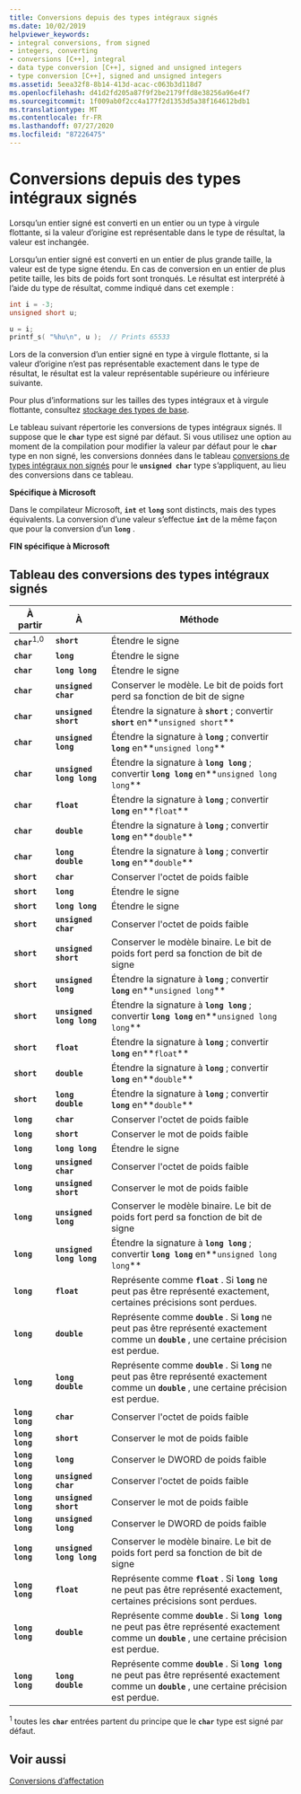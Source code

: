 ```yaml
---
title: Conversions depuis des types intégraux signés
ms.date: 10/02/2019
helpviewer_keywords:
- integral conversions, from signed
- integers, converting
- conversions [C++], integral
- data type conversion [C++], signed and unsigned integers
- type conversion [C++], signed and unsigned integers
ms.assetid: 5eea32f8-8b14-413d-acac-c063b3d118d7
ms.openlocfilehash: d41d2fd205a87f9f2be2179ffd8e38256a96e4f7
ms.sourcegitcommit: 1f009ab0f2cc4a177f2d1353d5a38f164612bdb1
ms.translationtype: MT
ms.contentlocale: fr-FR
ms.lasthandoff: 07/27/2020
ms.locfileid: "87226475"
---
```

# <a name="conversions-from-signed-integral-types"></a>Conversions depuis des types intégraux signés

Lorsqu’un entier signé est converti en un entier ou un type à virgule flottante, si la valeur d’origine est représentable dans le type de résultat, la valeur est inchangée.

Lorsqu’un entier signé est converti en un entier de plus grande taille, la valeur est de type signe étendu. En cas de conversion en un entier de plus petite taille, les bits de poids fort sont tronqués. Le résultat est interprété à l’aide du type de résultat, comme indiqué dans cet exemple :

```C
int i = -3;
unsigned short u;

u = i;
printf_s( "%hu\n", u );  // Prints 65533
```

Lors de la conversion d’un entier signé en type à virgule flottante, si la valeur d’origine n’est pas représentable exactement dans le type de résultat, le résultat est la valeur représentable supérieure ou inférieure suivante.

Pour plus d’informations sur les tailles des types intégraux et à virgule flottante, consultez [stockage des types de base](../c-language/storage-of-basic-types.md).

Le tableau suivant répertorie les conversions de types intégraux signés. Il suppose que le **`char`** type est signé par défaut. Si vous utilisez une option au moment de la compilation pour modifier la valeur par défaut pour le **`char`** type en non signé, les conversions données dans le tableau [conversions de types intégraux non signés](../c-language/conversions-from-unsigned-integral-types.md) pour le **`unsigned char`** type s’appliquent, au lieu des conversions dans ce tableau.

**Spécifique à Microsoft**

Dans le compilateur Microsoft, **`int`** et **`long`** sont distincts, mais des types équivalents. La conversion d’une valeur s’effectue **`int`** de la même façon que pour la conversion d’un **`long`** .

**FIN spécifique à Microsoft**

## <a name="table-of-conversions-from-signed-integral-types"></a>Tableau des conversions des types intégraux signés

|À partir|À|Méthode|
|----------|--------|------------|
|**`char`**<sup>1,0</sup>|**`short`**|Étendre le signe|
|**`char`**|**`long`**|Étendre le signe|
|**`char`**|**`long long`**|Étendre le signe|
|**`char`**|**`unsigned char`**|Conserver le modèle. Le bit de poids fort perd sa fonction de bit de signe|
|**`char`**|**`unsigned short`**|Étendre la signature à **`short`** ; convertir **`short`** en**`unsigned short`**|
|**`char`**|**`unsigned long`**|Étendre la signature à **`long`** ; convertir **`long`** en**`unsigned long`**|
|**`char`**|**`unsigned long long`**|Étendre la signature à **`long long`** ; convertir **`long long`** en**`unsigned long long`**|
|**`char`**|**`float`**|Étendre la signature à **`long`** ; convertir **`long`** en**`float`**|
|**`char`**|**`double`**|Étendre la signature à **`long`** ; convertir **`long`** en**`double`**|
|**`char`**|**`long double`**|Étendre la signature à **`long`** ; convertir **`long`** en**`double`**|
|**`short`**|**`char`**|Conserver l'octet de poids faible|
|**`short`**|**`long`**|Étendre le signe|
|**`short`**|**`long long`**|Étendre le signe|
|**`short`**|**`unsigned char`**|Conserver l'octet de poids faible|
|**`short`**|**`unsigned short`**|Conserver le modèle binaire. Le bit de poids fort perd sa fonction de bit de signe|
|**`short`**|**`unsigned long`**|Étendre la signature à **`long`** ; convertir **`long`** en**`unsigned long`**|
|**`short`**|**`unsigned long long`**|Étendre la signature à **`long long`** ; convertir **`long long`** en**`unsigned long long`**|
|**`short`**|**`float`**|Étendre la signature à **`long`** ; convertir **`long`** en**`float`**|
|**`short`**|**`double`**|Étendre la signature à **`long`** ; convertir **`long`** en**`double`**|
|**`short`**|**`long double`**|Étendre la signature à **`long`** ; convertir **`long`** en**`double`**|
|**`long`**|**`char`**|Conserver l'octet de poids faible|
|**`long`**|**`short`**|Conserver le mot de poids faible|
|**`long`**|**`long long`**|Étendre le signe|
|**`long`**|**`unsigned char`**|Conserver l'octet de poids faible|
|**`long`**|**`unsigned short`**|Conserver le mot de poids faible|
|**`long`**|**`unsigned long`**|Conserver le modèle binaire. Le bit de poids fort perd sa fonction de bit de signe|
|**`long`**|**`unsigned long long`**|Étendre la signature à **`long long`** ; convertir **`long long`** en**`unsigned long long`**|
|**`long`**|**`float`**|Représente comme **`float`** . Si **`long`** ne peut pas être représenté exactement, certaines précisions sont perdues.|
|**`long`**|**`double`**|Représente comme **`double`** . Si **`long`** ne peut pas être représenté exactement comme un **`double`** , une certaine précision est perdue.|
|**`long`**|**`long double`**|Représente comme **`double`** . Si **`long`** ne peut pas être représenté exactement comme un **`double`** , une certaine précision est perdue.|
|**`long long`**|**`char`**|Conserver l'octet de poids faible|
|**`long long`**|**`short`**|Conserver le mot de poids faible|
|**`long long`**|**`long`**|Conserver le DWORD de poids faible|
|**`long long`**|**`unsigned char`**|Conserver l'octet de poids faible|
|**`long long`**|**`unsigned short`**|Conserver le mot de poids faible|
|**`long long`**|**`unsigned long`**|Conserver le DWORD de poids faible|
|**`long long`**|**`unsigned long long`**|Conserver le modèle binaire. Le bit de poids fort perd sa fonction de bit de signe|
|**`long long`**|**`float`**|Représente comme **`float`** . Si **`long long`** ne peut pas être représenté exactement, certaines précisions sont perdues.|
|**`long long`**|**`double`**|Représente comme **`double`** . Si **`long long`** ne peut pas être représenté exactement comme un **`double`** , une certaine précision est perdue.|
|**`long long`**|**`long double`**|Représente comme **`double`** . Si **`long long`** ne peut pas être représenté exactement comme un **`double`** , une certaine précision est perdue.|

<sup>1</sup> toutes les **`char`** entrées partent du principe que le **`char`** type est signé par défaut.

## <a name="see-also"></a>Voir aussi

[Conversions d’affectation](../c-language/assignment-conversions.md)
